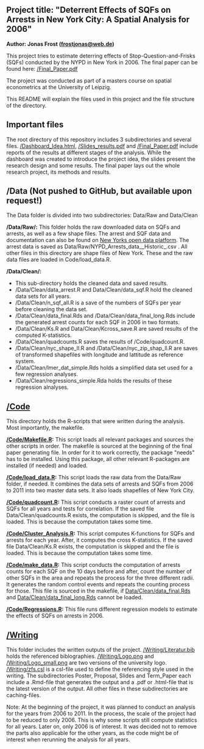 ## Project title: "Deterrent Effects of SQFs on Arrests in New York City: A Spatial Analysis for 2006"

**Author: Jonas Frost (frostjonas@web.de)**

This project tries to estimate deterring effects of Stop-Question-and-Frisks (SQFs) conducted by the
NYPD in New York in 2006. 
The final paper can be found here: [/Final_Paper.pdf](/Final_Paper.pdf)

The project was conducted as part of a masters course on spatial econometrics at the University of Leipzig.

This README will explain the files used in this project and the file structure of the directory.


## Important files

The root directory of this repository includes 3 subdirectories and several files. [/Dashboard_Idea.html](/Dashboard_Idea.html), 
[/Slides_results.pdf](/Slides_results.pdf) and [/Final_Paper.pdf](/Final_Paper.pdf) include reports of the results at different stages of the analysis. 
While the dashboard was created to introduce the project idea, the slides present the research design and some
results. The final paper lays out the whole research project, its methods and results.

## /Data (Not pushed to GitHub, but available upon request!)

The Data folder is divided into two subdirectories: Data/Raw and Data/Clean

**/Data/Raw/:**
This folder holds the raw downloaded data on SQFs and arrests, as well as a few shape files. 
The arrest and SQF data and documentation can also be found on [New Yorks open data platform](https://opendata.cityofnewyork.us/).
The arrest data is saved as Data/Raw/NYPD_Arrests_data__Historic_.csv .
All other files in this directory are shape files of New York. These and the raw data files
are loaded in Code/load_data.R.

**/Data/Clean/:**
- This sub-directory holds the cleaned data and saved results. 
- /Data/Clean/data_arrest.R and Data/Clean/data_sqf.R hold the cleaned data sets for all years. 
- /Data/Clean/n_sqf_all.R is a save of the numbers of SQFs per year before cleaning the data set.
- /Data/Clean/data_final.Rds and /Data/Clean/data_final_long.Rds include the generated arrest
  counts for each SQF in 2006 in two formats.
- /Data/Clean/Ks.R and Data/Clean/Kcross_save.R are saved results of the computed K-statistics.
- /Data/Clean/quadcounts.R saves the results of /Code/quadcount.R.
- /Data/Clean/nyc_shape_ll.R and /Data/Clean/nyc_zip_shap_ll.R are saves of transformed shapefiles with
  longitude and lattitude as reference system. 
- /Data/Clean/lmer_dat_simple.Rds holds a simplified data set used for a few regression analyses.
- /Data/Clean/regressions_simple.Rda holds the results of these regression alnalyses. 	  


## [/Code](/Code)

This directory holds the R-scripts that were written during the analysis. Most importantly, the makefile.

**[/Code/Makefile.R](/Code/Makefile.R):** 
This script loads all relevant packages and sources the other scripts in order. The makefile is sourced at the 
beginning of the final paper generating file. In order for it to work correctly, the package "needs" has to be installed.
Using this package, all other relevant R-packages are installed (if needed) and loaded. 

**[/Code/load_data.R](/Code/load_data.R):**
This script loads the raw data from the Data/Raw folder, if needed. It combines the data sets of arrests and SQFs from 2006 
to 2011 into two master data sets. It also loads shapefiles of New York City.

**[/Code/quadcount.R](/Code/quadcount.R):**
This script conducts a raster count of arrests and SQFs for all years and tests for correlation. If the saved file
Data/Clean/quadcounts.R exists, the computation is skipped, and the file is loaded. This is because the computation
takes some time.

**[/Code/Cluster_Analysis.R](/Code/Cluster_Analysis.R):**
This script computes K-functions for SQFs and arrests for each year. After, it computes the cross K-statistics.
If the saved file Data/Clean/Ks.R exists, the computation is skipped and the file is loaded. This is because the computation 
takes some time.

**[/Code/make_data.R](/Code/make_data.R):**
This script conducts the computation of arrests counts for each SQF on the 10 days before and after, count the number of 
other SQFs in the area and repeats the process for the three different radii. It generates the random control events and repeats
the counting process for those. This file is sourced in the makefile, if [Data/Clean/data_final.Rds](Data/Clean/data_final.Rds) and 
[Data/Clean/data_final_long.Rds](Data/Clean/data_final_long.Rds) cannot be loaded. 

**[/Code/Regressions.R](/Code/Regressions.R):**
This file runs different regression models to estimate the effects of SQFs on arrests in 2006.


## [/Writing](/Writing)

This folder includes the written outputs of the project. [/Writing/Literatur.bib](/Writing/Literatur.bib) holds the referenced biblographies. 
[/Writing/Logo.png](/Writing/Logo.png) and [/Writing/Logo_small.png](/Writing/Logo_small.png) are two versions of the university logo.
[/Writing/zfs.csl](/Writing/zfs.csl) is a csl-file used to define the referencing style used in the writing. 
The subdirectories Poster, Proposal, Slides and Term_Paper each include a .Rmd-file that generates the output and a .pdf or .html-file 
that is the latest version of the output. All other files in these subdirectories are caching-files.


Note: 
At the beginning of the project, it was planned to conduct an analysis for the years from
2006 to 2011. In the process, the scale of the project had to be reduced to only 2006. This is why
some scripts still compute statistics for all years. Later on, only 2006 is of interest. It was decided
not to remove the parts also applicable for the other years, as the code might be of interest when 
rerunning the analysis for all years.
